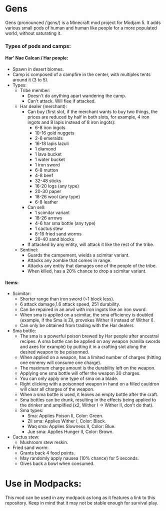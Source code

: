 # Gens
Gens (pronounced /ˈɡɛns/) is a Minecraft mod project for Modjam 5. It adds various small pods of human and human like people for a more populated world, without saturating it.

### Types of pods and camps:

#### Har' Nae Calcan / Har people:

- Spawn in desert biomes.
- Camp is composed of a campfire in the center, with multiples tents around it (3 to 5).
- Types:
  - Tribe member:
    - Doesn't do anything apart wandering the camp.
    - Can't attack. Will flee if attacked.
  - Har dealer (merchant):
    - Can buy (first slot, if the merchant wants to buy two things, the prices are reduced by half in both slots, for example, 4 iron ingots and 8 lapis instead of 8 iron ingots):
      - 6-8 iron ingots
      - 10-16 gold nuggets
      - 2-6 emeralds
      - 16-18 lapis lazuli
      - 1 diamond
      - 1 lava bucket
      - 1 water bucket
      - 1 iron sword
      - 6-8 mutton
      - 4-8 beef
      - 32-48 sticks
      - 16-20 logs (any type)
      - 20-30 paper
      - 18-26 wool (any type)
      - 6-8 leather
    - Can sell:
      - 1 scimitar variant
      - 18-26 arrows
      - 4-6 har sma bottle (any type)
      - 1 cactus stew
      - 8-16 fried sand worms
      - 26-40 sand blocks
    - If attacked by any entity, will attack it like the rest of the tribe.
  - Sentinel:
    - Guards the campement, wields a scimitar variant.
    - Attacks any zombie that comes in range.
    - Attacks any entity that damages one of the people of the tribe.
    - When killed, has a 20% chance to drop a scimitar variant.



#### Items:

- Scimitar: 
  - Shorter range than iron sword (~1 block less).
  - 6 attack damage,1.6 attack speed, 251 durability.
  - Can be repaired in an anvil with iron ingots like an iron sword.
  - When sma is applied on a scimitar, the sma efficiency is doubled (example, if the Sma is Zil, provokes Wither II instead of Wither I).
  - Can only be obtained from trading with the Har dealers
- Sma bottle:
  - The sma is a powerful poison brewed by Har people after ancestral recipes. A sma bottle can be applied on any weapon (vanilla swords and axes for example) by putting it in a crafting slot along the desired weapon to be poisonned.
  - When applied on a weapon, has a limited number of charges (hitting one ennemy will consume one charge).
  - The maximum charge amount is the durability left on the weapon.
  - Applying one sma bottle will offer the weapon 30 charges.
  - You can only apply one type of sma on a blade.
  - Right clicking with a poisonned weapon in hand on a filled cauldron will clear all charges of the weapon.
  - When a sma bottle is used, it leaves an empty bottle after the craft.
  - Sma bottles can be drunk, resulting in the effects being applied to the drinker and amplified (x2, Wither I -> Wither II, don't do that).
  - Sma types:
    - Sma: Applies Poison II, Color: Green.
    - Zil sma: Applies Wither I, Color: Black.
    - Waq sma: Applies Slowness II, Color: Blue.
    - Jue sma: Applies Hunger II, Color: Brown.
- Cactus stew:
  - Mushroom stew reskin.
- Fried sand worm:
  - Grants back 4 food points.
  - May randomly apply nausea (10% chance) for 5 seconds.
  - Gives back a bowl when consumed.
  
# Use in Modpacks:
This mod can be used in any modpack as long as it features a link to this repository. Keep in mind that it may not be stable enough for survival play.
